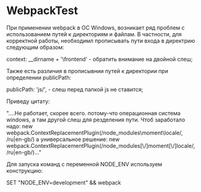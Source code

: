 # WebpackTest

  При применении webpack в ОС Windows, возникает ряд проблем с использованием путей к директориям и файлам.
В частности, для корректной работы, необходимл прописывать пути входа в директрию следующим образом:

context: __dirname + '\\frontend' - обратить внимание на двойной слеш;

  Также есть различия в прописывнии путей к директории при определении publicPath:
  
 publicPath: 'js/', - слеш перед папкой js не ставится;
 
   Приведу цитату:

"....Не работает, скорее всего. потому-что операционная система windows, а там другой слеш для резделения пути. Чтоб заработало надо:
 new webpack.ContextReplacementPlugin(/node_modules\\moment\\locale/, /ru|en-gb/)
 а универсальное решение:
 new webpack.ContextReplacementPlugin(/node_modules[\\\/]moment[\\\/]locale/, /ru|en-gb/)..."
 
 
 Для запуска команд с переменной NODE_ENV используем конструкцию:
 
  SET "NODE_ENV=development" && webpack
 
